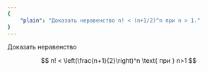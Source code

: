 ```yaml
---
{
    "plain": "Доказать неравенство n! < (n+1/2)^n при n > 1."
}
---
```


Доказать неравенство

$$ n! < \left(\frac{n+1}{2}\right)^n \text{ при } n>1 $$